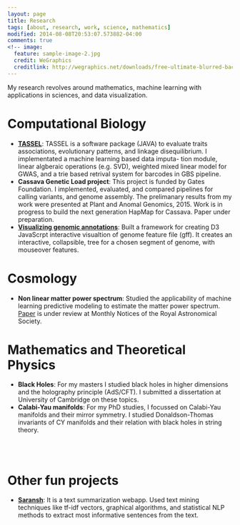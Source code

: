 ```yaml
---
layout: page
title: Research
tags: [about, research, work, science, mathematics]
modified: 2014-08-08T20:53:07.573882-04:00
comments: true
<!-- image:
  feature: sample-image-2.jpg
  credit: WeGraphics
  creditlink: http://wegraphics.net/downloads/free-ultimate-blurred-background-pack/ -->
---
```

My research revolves around mathematics, machine learning with applications in sciences, and data visualization.


# Computational Biology

- [**TASSEL**]((http://www.maizegenetics.net/#!tassel/c17q9)): TASSEL is a software package (JAVA) to evaluate traits associations, evolutionary patterns, and linkage disequilibrium. I implementated a machine learning based data imputa- tion module, linear algberaic operations (e.g. SVD), weighted mixed linear model for GWAS, and a trie based retrival system for barcodes in GBS pipeline. 
- **Cassava Genetic Load project**: This project is funded by Gates Foundation. I implemented, evaluated, and compared pipelines for calling variants, and genome assembly. The prelimanary results from my work were presented at Plant and Anomal Genomics, 2015. Work is in progress to build the next generation HapMap for Cassava. Paper under preparation.
- [**Visualizing genomic annotations**](https://github.com/Jverma/Visualizing-genome-annotations): Built a framework for creating D3 JavaScrpt interactive visualtion of genome feature file (gff). It creates an interactive, collapsible, tree for a chosen segment of genome, with mouseover features.

# Cosmology

- **Non linear matter power spectrum**: Studied the applicability of machine learning predictive modeling to estimate the matter power spectrum. [Paper](http://arxiv.org/abs/1507.04622) is under review at Monthly Notices of the Royal Astronomical Society. 

# Mathematics and Theoretical Physics

- **Black Holes**: For my masters I studied black holes in higher dimensions and the holography principle (AdS/CFT). I submitted a dissertation at University of Cambridge on these topics.
- **Calabi-Yau manifolds**: For my PhD studies, I focussed on Calabi-Yau manifolds and their mirror symmetry. I studied Donaldson-Thomas invariants of CY manifolds and their relation with black holes in string theory.

<br><br>
# Other fun projects

- [**Saransh**](https://www.math.ksu.edu/~jv291/summarize/): It is a text summarization webapp. Used text mining techniques like tf-idf vectors, graphical algorithms, and statistical NLP methods to extract most informative sentences from the text.